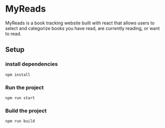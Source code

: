 # MyReads
MyReads is a book tracking website built with react that allows users to select and categorize books you have read, are currently reading, or want to read.

## Setup

### install dependencies
```
npm install
```
### Run the project
```
npm run start
```
### Build the project
```
npm run build
```

